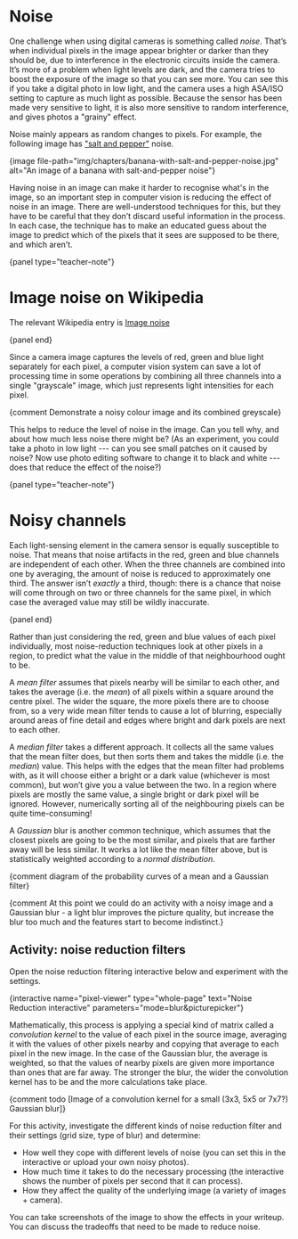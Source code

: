 # Noise

One challenge when using digital cameras is something called *noise*.
That’s when individual pixels in the image appear brighter or darker than they should be, due to interference in the electronic circuits inside the camera.
It’s more of a problem when light levels are dark, and the camera tries to boost the exposure of the image so that you can see more.
You can see this if you take a digital photo in low light, and the camera uses a high ASA/ISO setting to capture as much light as possible.
Because the sensor has been made very sensitive to light, it is also more sensitive to random interference, and gives photos a "grainy" effect.

Noise mainly appears as random changes to pixels.
For example, the following image has ["salt and pepper"](https://en.wikipedia.org/wiki/Image_noise#Salt-and-pepper_noise) noise.

{image file-path="img/chapters/banana-with-salt-and-pepper-noise.jpg" alt="An image of a banana with salt-and-pepper noise"}

Having noise in an image can make it harder to recognise what's in the image, so an important step in computer vision is reducing the effect of noise in an image.
There are well-understood techniques for this, but they have to be careful that they don’t discard useful information in the process.
In each case, the technique has to make an educated guess about the image to predict which of the pixels that it sees are supposed to be there, and which aren’t.

{panel type="teacher-note"}

# Image noise on Wikipedia

The relevant Wikipedia entry is [Image noise](https://en.wikipedia.org/wiki/Image_noise)

{panel end}

Since a camera image captures the levels of red, green and blue light separately for each pixel, a computer vision system can save a lot of processing time in some operations by combining all three channels into a single "grayscale" image, which just represents light intensities for each pixel.

{comment Demonstrate a noisy colour image and its combined greyscale}

This helps to reduce the level of noise in the image.
Can you tell why, and about how much less noise there might be?
(As an experiment, you could take a photo in low light --- can you see small patches on it caused by noise? Now use photo editing software to change it to black and white --- does that reduce the effect of the noise?)

{panel type="teacher-note"}

# Noisy channels

Each light-sensing element in the camera sensor is equally susceptible to noise.
That means that noise artifacts in the red, green and blue channels are independent of each other.
When the three channels are combined into one by averaging, the amount of noise is reduced to approximately one third.
The answer isn’t *exactly* a third, though: there is a chance that noise will come through on two or three channels for the same pixel, in which case the averaged value may still be wildly inaccurate.

{panel end}

Rather than just considering the red, green and blue values of each pixel individually, most noise-reduction techniques look at other pixels in a region, to predict what the value in the middle of that neighbourhood ought to be.

A *mean filter* assumes that pixels nearby will be similar to each other, and takes the average (i.e. the *mean*) of all pixels within a square around the centre pixel.
The wider the square, the more pixels there are to choose from, so a very wide mean filter tends to cause a lot of blurring, especially around areas of fine detail and edges where bright and dark pixels are next to each other.

A *median filter* takes a different approach.
It collects all the same values that the mean filter does, but then sorts them and takes the middle (i.e. the *median*) value.
This helps with the edges that the mean filter had problems with, as it will choose either a bright or a dark value (whichever is most common), but won’t give you a value between the two.
In a region where pixels are mostly the same value, a single bright or dark pixel will be ignored.
However, numerically sorting all of the neighbouring pixels can be quite time-consuming!

A *Gaussian* blur is another common technique, which assumes that the closest pixels are going to be the most similar, and pixels that are farther away will be less similar.
It works a lot like the mean filter above, but is statistically weighted according to a *normal distribution*.

{comment diagram of the probability curves of a mean and a Gaussian filter}

{comment At this point we could do an activity with a noisy image and a Gaussian blur - a light blur improves the picture quality, but increase the blur too much and the features start to become indistinct.}

## Activity: noise reduction filters

Open the noise reduction filtering interactive below and experiment with the settings.

{interactive name="pixel-viewer" type="whole-page" text="Noise Reduction interactive" parameters="mode=blur&picturepicker"}

Mathematically, this process is applying a special kind of matrix called a *convolution kernel* to the value of each pixel in the source image, averaging it with the values of other pixels nearby and copying that average to each pixel in the new image.
In the case of the Gaussian blur, the average is weighted, so that the values of nearby pixels are given more importance than ones that are far away.
The stronger the blur, the wider the convolution kernel has to be and the more calculations take place.

{comment todo [Image of a convolution kernel for a small (3x3, 5x5 or 7x7?) Gaussian blur]}

For this activity, investigate the different kinds of noise reduction filter and their settings (grid size, type of blur) and determine:

- How well they cope with different levels of noise (you can set this in the interactive or upload your own noisy photos).
- How much time it takes to do the necessary processing (the interactive shows the number of pixels per second that it can process).
- How they affect the quality of the underlying image (a variety of images + camera).

You can take screenshots of the image to show the effects in your writeup.
You can discuss the tradeoffs that need to be made to reduce noise.
